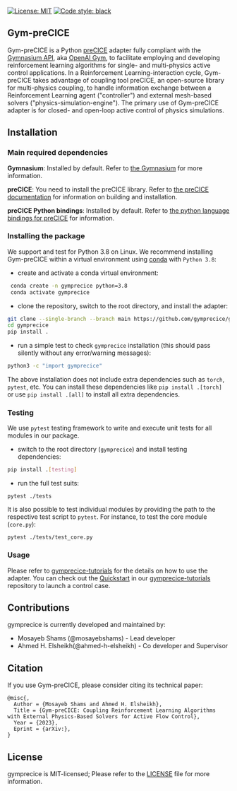 [![License: MIT](https://img.shields.io/badge/License-MIT-blue.svg)](https://github.com/gymprecice/gymprecice/blob/master/LICENSE.md)
[![Code style: black](https://img.shields.io/badge/code%20style-black-000000.svg)](https://github.com/psf/black)
## Gym-preCICE

Gym-preCICE is a Python [preCICE](https://github.com/precice/precice) adapter fully compliant with the 
[Gymnasium API](https://github.com/Farama-Foundation/Gymnasium), aka [OpenAI Gym](https://github.com/openai/gym), 
to facilitate employing and developing reinforcement learning algorithms for single- and multi-physics active control applications. 
In a Reinforcement Learning-interaction cycle, Gym-preCICE takes advantage of coupling tool preCICE, an open-source library for multi-physics coupling, to handle information exchange between a Reinforcement Learning agent ("controller") and external mesh-based solvers ("physics-simulation-engine"). The primary use of Gym-preCICE adapter is for closed- and open-loop active control of physics simulations.

## Installation

### Main required dependencies
**Gymnasium**:  Installed by default. Refer to [the Gymnasium](https://github.com/Farama-Foundation/Gymnasium) for more information.

**preCICE**: You need to install the preCICE library. Refer to [the preCICE documentation](https://precice.org/installation-overview.html) for information on building and installation.

**preCICE Python bindings**: Installed by default. Refer to [the python language bindings for preCICE](https://github.com/precice/python-bindings) for information.

### Installing the package
We support and test for Python 3.8 on Linux. We recommend installing Gym-preCICE within a virtual environment using [conda](https://www.anaconda.com/products/distribution#Downloads) with `Python 3.8`:

- create and activate a conda virtual environment:
```bash
 conda create -n gymprecice python=3.8
 conda activate gymprecice
```
- clone the repository, switch to the root directory, and install the adapter:
```bash
git clone --single-branch --branch main https://github.com/gymprecice/gymprecice
cd gymprecice
pip install .
```
- run a simple test to check `gymprecice` installation (this should pass silently without any error/warning messages):
```bash
python3 -c "import gymprecice"
```
The above installation does not include extra dependencies such as `torch`, `pytest`, etc. You can install these dependencies like `pip install .[torch]` or use `pip install .[all]` to install all extra dependencies. 

### Testing
We use `pytest` testing framework to write and execute unit tests for all modules in our package.  
- switch to the root directory (`gymprecice`) and install testing dependencies:
```bash
pip install .[testing]
```
- run the full test suits:
```
pytest ./tests
```
It is also possible to test individual modules by providing the path to the respective test script to `pytest`. For instance, to test the core module (`core.py`):
```
pytest ./tests/test_core.py
```
### Usage
Please refer to [gymprecice-tutorials](https://github.com/gymprecice/gymprecice-tutorials/tree/main) for the details on how to use the adapter. You can check out the [Quickstart](https://github.com/gymprecice/gymprecice-tutorials) in our [gymprecice-tutorials](https://github.com/gymprecice/gymprecice-tutorials/tree/main) repository to launch a control case.

## Contributions

gymprecice is currently developed and maintained by: 

- Mosayeb Shams (@mosayebshams) - Lead developer
- Ahmed H. Elsheikh(@ahmed-h-elsheikh) - Co developer and Supervisor 

## Citation
If you use Gym-preCICE, please consider citing its technical paper:

```
@misc{,
  Author = {Mosayeb Shams and Ahmed H. Elsheikh},
  Title = {Gym-preCICE: Coupling Reinforcement Learning Algorithms with External Physics-Based Solvers for Active Flow Control},
  Year = {2023},
  Eprint = {arXiv:},
}
```

## License

gymprecice is MIT-licensed; Please refer to the [LICENSE](https://github.com/gymprecice/blob/main/LICENSE) file for more information.
